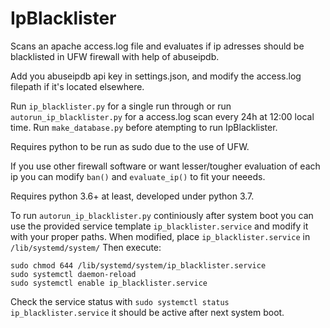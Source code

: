 # IpBlacklister
Scans an apache access.log file and evaluates if ip adresses should be blacklisted in UFW firewall with help of abuseipdb.

Add you abuseipdb api key in settings.json, and modify the access.log filepath if it's located elsewhere. 

Run `ip_blacklister.py` for a single run through or run `autorun_ip_blacklister.py` for a access.log scan every 24h at 12:00 local time. Run `make_database.py` before atempting to run IpBlacklister.

Requires python to be run as sudo due to the use of UFW.

If you use other firewall software or want lesser/tougher evaluation of each ip you can modify `ban()` and `evaluate_ip()` to fit your neeeds.

Requires python 3.6+ at least, developed under python 3.7.

To run `autorun_ip_blacklister.py` continiously after system boot you can use the provided service template `ip_blacklister.service` and modify it with your proper paths.
When modified, place `ip_blacklister.service` in `/lib/systemd/system/` Then execute:
```
sudo chmod 644 /lib/systemd/system/ip_blacklister.service
sudo systemctl daemon-reload
sudo systemctl enable ip_blacklister.service
```
Check the service status with `sudo systemctl status ip_blacklister.service` it should be active after next system boot.
